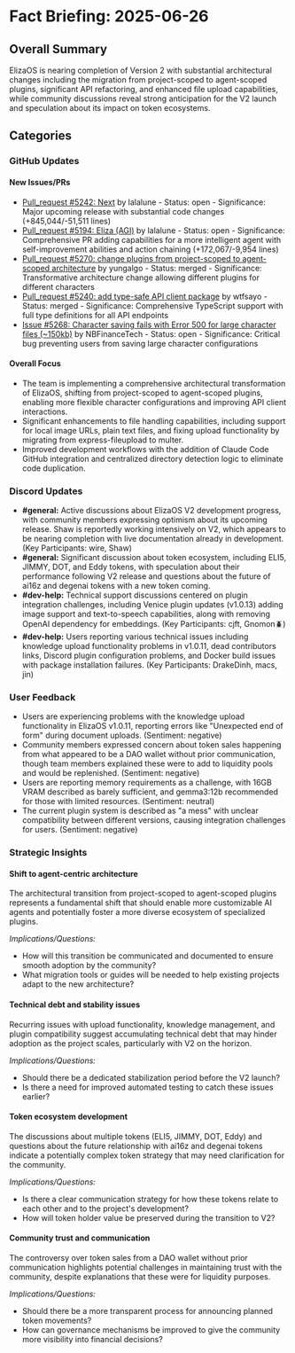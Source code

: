 # Fact Briefing: 2025-06-26

## Overall Summary
ElizaOS is nearing completion of Version 2 with substantial architectural changes including the migration from project-scoped to agent-scoped plugins, significant API refactoring, and enhanced file upload capabilities, while community discussions reveal strong anticipation for the V2 launch and speculation about its impact on token ecosystems.

## Categories

### GitHub Updates

#### New Issues/PRs
- [Pull_request #5242: Next](https://github.com/elizaos/eliza/pull/5242) by lalalune - Status: open - Significance: Major upcoming release with substantial code changes (+845,044/-51,511 lines)
- [Pull_request #5194: Eliza (AGI)](https://github.com/elizaos/eliza/pull/5194) by lalalune - Status: open - Significance: Comprehensive PR adding capabilities for a more intelligent agent with self-improvement abilities and action chaining (+172,067/-9,954 lines)
- [Pull_request #5270: change plugins from project-scoped to agent-scoped architecture](https://github.com/elizaos/eliza/pull/5270) by yungalgo - Status: merged - Significance: Transformative architecture change allowing different plugins for different characters
- [Pull_request #5240: add type-safe API client package](https://github.com/elizaos/eliza/pull/5240) by wtfsayo - Status: merged - Significance: Comprehensive TypeScript support with full type definitions for all API endpoints
- [Issue #5268: Character saving fails with Error 500 for large character files (~150kb)](https://github.com/elizaos/eliza/issues/5268) by NBFinanceTech - Status: open - Significance: Critical bug preventing users from saving large character configurations

#### Overall Focus
- The team is implementing a comprehensive architectural transformation of ElizaOS, shifting from project-scoped to agent-scoped plugins, enabling more flexible character configurations and improving API client interactions.
- Significant enhancements to file handling capabilities, including support for local image URLs, plain text files, and fixing upload functionality by migrating from express-fileupload to multer.
- Improved development workflows with the addition of Claude Code GitHub integration and centralized directory detection logic to eliminate code duplication.

### Discord Updates
- **#general:** Active discussions about ElizaOS V2 development progress, with community members expressing optimism about its upcoming release. Shaw is reportedly working intensively on V2, which appears to be nearing completion with live documentation already in development. (Key Participants: wire, Shaw)
- **#general:** Significant discussion about token ecosystem, including ELI5, JIMMY, DOT, and Eddy tokens, with speculation about their performance following V2 release and questions about the future of ai16z and degenai tokens with a new token coming.
- **#dev-help:** Technical support discussions centered on plugin integration challenges, including Venice plugin updates (v1.0.13) adding image support and text-to-speech capabilities, along with removing OpenAI dependency for embeddings. (Key Participants: cjft, Gnomon🪲)
- **#dev-help:** Users reporting various technical issues including knowledge upload functionality problems in v1.0.11, dead contributors links, Discord plugin configuration problems, and Docker build issues with package installation failures. (Key Participants: DrakeDinh, macs, jin)

### User Feedback
- Users are experiencing problems with the knowledge upload functionality in ElizaOS v1.0.11, reporting errors like "Unexpected end of form" during document uploads. (Sentiment: negative)
- Community members expressed concern about token sales happening from what appeared to be a DAO wallet without prior communication, though team members explained these were to add to liquidity pools and would be replenished. (Sentiment: negative)
- Users are reporting memory requirements as a challenge, with 16GB VRAM described as barely sufficient, and gemma3:12b recommended for those with limited resources. (Sentiment: neutral)
- The current plugin system is described as "a mess" with unclear compatibility between different versions, causing integration challenges for users. (Sentiment: negative)

### Strategic Insights

#### Shift to agent-centric architecture
The architectural transition from project-scoped to agent-scoped plugins represents a fundamental shift that should enable more customizable AI agents and potentially foster a more diverse ecosystem of specialized plugins.

*Implications/Questions:*
  - How will this transition be communicated and documented to ensure smooth adoption by the community?
  - What migration tools or guides will be needed to help existing projects adapt to the new architecture?

#### Technical debt and stability issues
Recurring issues with upload functionality, knowledge management, and plugin compatibility suggest accumulating technical debt that may hinder adoption as the project scales, particularly with V2 on the horizon.

*Implications/Questions:*
  - Should there be a dedicated stabilization period before the V2 launch?
  - Is there a need for improved automated testing to catch these issues earlier?

#### Token ecosystem development
The discussions about multiple tokens (ELI5, JIMMY, DOT, Eddy) and questions about the future relationship with ai16z and degenai tokens indicate a potentially complex token strategy that may need clarification for the community.

*Implications/Questions:*
  - Is there a clear communication strategy for how these tokens relate to each other and to the project's development?
  - How will token holder value be preserved during the transition to V2?

#### Community trust and communication
The controversy over token sales from a DAO wallet without prior communication highlights potential challenges in maintaining trust with the community, despite explanations that these were for liquidity purposes.

*Implications/Questions:*
  - Should there be a more transparent process for announcing planned token movements?
  - How can governance mechanisms be improved to give the community more visibility into financial decisions?